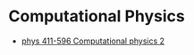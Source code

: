 # Computational Physics

* [phys 411-596 Computational physics 2](http://www.acsu.buffalo.edu/~phygons/cp2/index.html)
